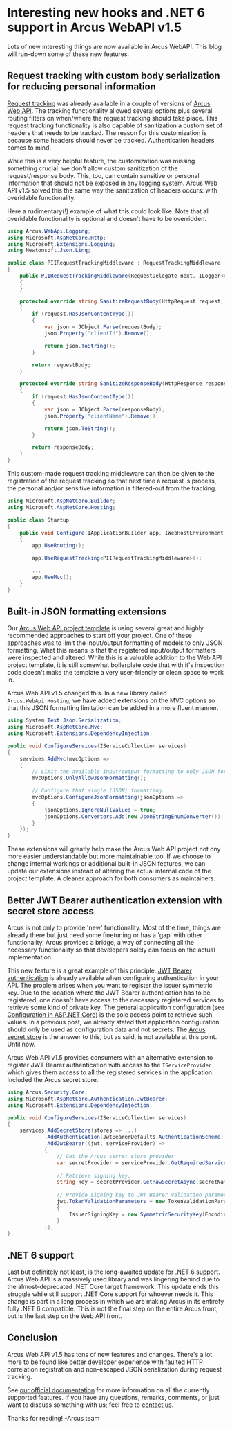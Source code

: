 # Interesting new hooks and .NET 6 support in Arcus WebAPI v1.5
Lots of new interesting things are now available in Arcus WebAPI. This blog will run-down some of these new features.

## Request tracking with custom body serialization for reducing personal information
[Request tracking](https://webapi.arcus-azure.net/features/logging/) was already available in a couple of versions of [Arcus Web API](https://webapi.arcus-azure.net/). The tracking functionality allowed several options plus several routing filters on when/where the request tracking should take place. This request tracking functionality is also capable of sanitization a custom set of headers that needs to be tracked. The reason for this customization is because some headers should never be tracked. Authentication headers comes to mind.

While this is a very helpful feature, the customization was missing something crucial: we don't allow custom sanitization of the request/response body. This, too, can contain sensitive or personal information that should not be exposed in any logging system. Arcus Web API v1.5 solved this the same way the sanitization of headers occurs: with overidable functionality.

Here a rudimentary(!) example of what this could look like. Note that all overidable functionality is optional and doesn't have to be overridden.

```csharp
using Arcus.WebApi.Logging;
using Microsoft.AspNetCore.Http;
using Microsoft.Extensions.Logging;
using Newtonsoft.Json.Linq;

public class PIIRequestTrackingMiddleware : RequestTrackingMiddleware
{
    public PIIRequestTrackingMiddleware(RequestDelegate next, ILogger<RequestTrackingMiddleware> logger) : base(next, logger)
    {
    }

    protected override string SanitizeRequestBody(HttpRequest request, string requestBody)
    {
        if (request.HasJsonContentType())
        {
            var json = JObject.Parse(requestBody);
            json.Property("clientId").Remove();

            return json.ToString();
        }

        return requestBody;
    }

    protected override string SanitizeResponseBody(HttpResponse response, string responseBody)
    {
        if (request.HasJsonContentType())
        {
            var json = JObject.Parse(responseBody);
            json.Property("clientName").Remove();

            return json.ToString();
        }

        return responseBody;
    }
}
```

This custom-made request tracking middleware can then be given to the registration of the request tracking so that next time a request is process, the personal and/or sensitive information is filtered-out from the tracking.

```csharp
using Microsoft.AspNetCore.Builder;
using Microsoft.AspNetCore.Hosting;

public class Startup
{
    public void Configure(IApplicationBuilder app, IWebHostEnvironment env)
    {
        app.UseRouting();

        app.UseRequestTracking<PIIRequestTrackingMiddleware>();

        ...
        app.UseMvc();
    }
}
```

## Built-in JSON formatting extensions
Our [Arcus Web API project template](https://templates.arcus-azure.net/features/web-api-template) is using several great and highly recommended approaches to start off your project. One of these approaches was to limit the input/output formatting of models to only JSON formatting. What this means is that the registered input/output formatters were inspected and altered. While this is a valuable addition to the Web API project template, it is still somewhat boilerplate code that with it's inspection code doesn't make the template a very user-friendly or clean space to work in.

Arcus Web API v1.5 changed this. In a new library called `Arcus.WebApi.Hosting`, we have added extensions on the MVC options so that this JSON formatting limitation can be added in a more fluent manner.

```csharp
using System.Text.Json.Serialization;
using Microsoft.AspNetCore.Mvc;
using Microsoft.Extensions.DependencyInjection;

public void ConfigureServices(IServiceCollection services)
{
    services.AddMvc(mvcOptions => 
    {
        // Limit the available input/output formatting to only JSON formatting.
        mvcOptions.OnlyAllowJsonFormatting();

        // Configure that single (JSON) formatting. 
        mvcOptions.ConfigureJsonFormatting(jsonOptions =>
        {
            jsonOptions.IgnoreNullValues = true;
            jsonOptions.Converters.Add(new JsonStringEnumConverter());
        }
    });
}
```

These extensions will greatly help make the Arcus Web API project not ony more easier understandable but more maintainable too. If we choose to change internal workings or additional built-in JSON features, we can update our extensions instead of altering the actual internal code of the project template. A cleaner approach for both consumers as maintainers.

## Better JWT Bearer authentication extension with secret store access
Arcus is not only to provide 'new' functionality. Most of the time, things are already there but just need some finetuning or has a 'gap' with other functionality. Arcus provides a bridge, a way of connecting all the necessary functionality so that developers solely can focus on the actual implementation.

This new feature is a great example of this principle. [JWT Bearer authentication](https://docs.microsoft.com/en-us/aspnet/core/security/authentication) is already available when configuring authentication in your API. The problem arises when you want to register the issuer symmetric key. Due to the location where the JWT Bearer authentication has to be registered, one doesn't have access to the necessary registered services to retrieve some kind of private key. The general application configuration (see [Configuration in ASP.NET Core](https://docs.microsoft.com/en-us/aspnet/core/fundamentals/configuration/)) is the sole access point to retrieve such values. In a previous post, we already stated that application configuration should only be used as configuration data and not secrets. The [Arcus secret store](https://security.arcus-azure.net/features/secret-store) is the answer to this, but as said, is not available at this point. Until now.

Arcus Web API v1.5 provides consumers with an alternative extension to register JWT Bearer authentication with access to the `IServiceProvider` which gives them access to all the registered services in the application. Included the Arcus secret store.

```csharp
using Arcus.Security.Core;
using Microsoft.AspNetCore.Authentication.JwtBearer;
using Microsoft.Extensions.DependencyInjection;

public void ConfigureServices(IServiceCollection services)
{
    services.AddSecretStore(stores => ...)
            .AddAuthentication(JwtBearerDefaults.AuthenticationScheme)
            .AddJwtBearer((jwt, serviceProvider) =>
            {
                // Get the Arcus secret store provider
                var secretProvider = serviceProvider.GetRequiredService<ISecretProvider>();
                
                // Retrieve signing key.
                string key = secretProvider.GetRawSecretAsync(secretName).GetAwaiter().GetResult();
                
                // Provide signing key to JWT Bearer validation parameters.
                jwt.TokenValidationParameters = new TokenValidationParameters 
                {  
                    IssuerSigningKey = new SymmetricSecurityKey(Encoding.UTF8.GetBytes(key))
                }
            });
}
```

## .NET 6 support
Last but definitely not least, is the long-awaited update for .NET 6 support. Arcus Web API is a massively used library and was lingering behind due to the almost-deprecated .NET Core target framework. This update ends this struggle while still support .NET Core support for whoever needs it. This change is part in a long process in which we are making Arcus in its entirety fully .NET 6 compatible. This is not the final step on the entire Arcus front, but is the last step on the Web API front.

## Conclusion
Arcus Web API v1.5 has tons of new features and changes. There's a lot more to be found like better developer experience with faulted HTTP correlation registration and non-escaped JSON serialization during request tracking.

See [our official documentation](https://webapi.arcus-azure.net/) for more information on all the currently supported features.
If you have any questions, remarks, comments, or just want to discuss something with us; feel free to [contact us](https://github.com/arcus-azure/arcus.webapi/issues/new/choose).

Thanks for reading!
-Arcus team